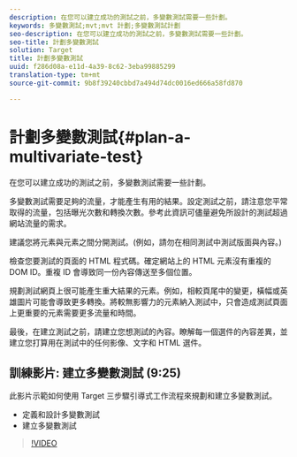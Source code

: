 ```yaml
---
description: 在您可以建立成功的測試之前，多變數測試需要一些計劃。
keywords: 多變數測試;mvt;mvt 計劃;多變數測試計劃
seo-description: 在您可以建立成功的測試之前，多變數測試需要一些計劃。
seo-title: 計劃多變數測試
solution: Target
title: 計劃多變數測試
uuid: f286d08a-e11d-4a39-8c62-3eba99885299
translation-type: tm+mt
source-git-commit: 9b8f39240cbbd7a494d74dc0016ed666a58fd870

---
```



# 計劃多變數測試{#plan-a-multivariate-test}

在您可以建立成功的測試之前，多變數測試需要一些計劃。

多變數測試需要足夠的流量，才能產生有用的結果。設定測試之前，請注意您平常取得的流量，包括曝光次數和轉換次數。參考此資訊可儘量避免所設計的測試超過網站流量的需求。

建議您將元素與元素之間分開測試。(例如，請勿在相同測試中測試版面與內容。)

檢查您要測試的頁面的 HTML 程式碼。確定網站上的 HTML 元素沒有重複的 DOM ID。重複 ID 會導致同一份內容傳送至多個位置。

規劃測試網頁上很可能產生重大結果的元素。例如，相較頁尾中的變更，橫幅或英雄圖片可能會導致更多轉換。將較無影響力的元素納入測試中，只會造成測試頁面上更重要的元素需要更多流量和時間。

最後，在建立測試之前，請建立您想測試的內容。瞭解每一個選件的內容差異，並建立您打算用在測試中的任何影像、文字和 HTML 選件。

## 訓練影片: 建立多變數測試 (9:25)

此影片示範如何使用 Target 三步驟引導式工作流程來規劃和建立多變數測試。

* 定義和設計多變數測試
* 建立多變數測試

>[!VIDEO](https://video.tv.adobe.com/v/17395)